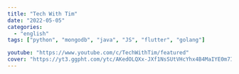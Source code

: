 ```yaml
---
title: "Tech With Tim"
date: "2022-05-05"
categories:
  - "english"
tags: ["python", "mongodb", "java", "JS", "flutter", "golang"]

youtube: "https://www.youtube.com/c/TechWithTim/featured"
cover: "https://yt3.ggpht.com/ytc/AKedOLQXx-JXf1NsSUtVHcYhx4B4MaIYE0m7I_H0GHmu-w=s88-c-k-c0x00ffffff-no-rj"
---
```

